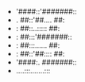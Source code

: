 
* '####::'#######::
* . ##::'##.... ##:
* : ##::..::::: ##:
* : ##:::'#######::
* : ##:::...... ##:
* : ##::'##:::: ##:
* '####:. #######::
* ....:::.......::: 
              
              

              
              

